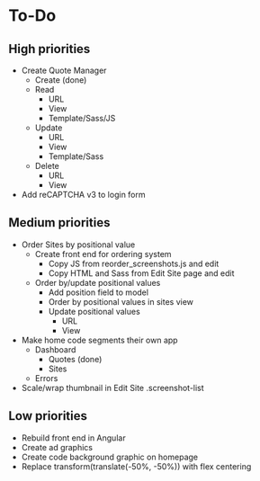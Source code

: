 # To-Do

## High priorities

- Create Quote Manager
  - Create (done)
  - Read
    - URL
    - View
    - Template/Sass/JS
  - Update
    - URL
    - View
    - Template/Sass
  - Delete
    - URL
    - View
- Add reCAPTCHA v3 to login form

## Medium priorities

- Order Sites by positional value
  - Create front end for ordering system
    - Copy JS from reorder_screenshots.js and edit
    - Copy HTML and Sass from Edit Site page and edit
  - Order by/update positional values
    - Add position field to model
    - Order by positional values in sites view
    - Update positional values
      - URL
      - View
- Make home code segments their own app
  - Dashboard
    - Quotes (done)
    - Sites
  - Errors
- Scale/wrap thumbnail in Edit Site .screenshot-list

## Low priorities

- Rebuild front end in Angular
- Create ad graphics
- Create code background graphic on homepage
- Replace transform(translate(-50%, -50%)) with flex centering
